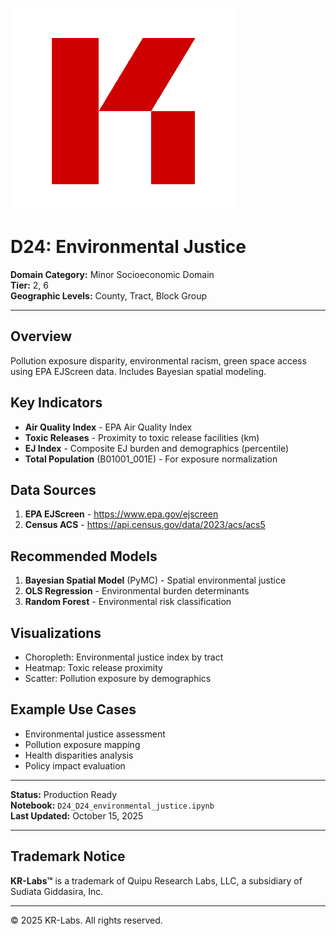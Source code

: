 ![KR-Labs](../../../assets/images/KRLabs_WebLogo.png)

# D24: Environmental Justice

**Domain Category:** Minor Socioeconomic Domain  
**Tier:** 2, 6  
**Geographic Levels:** County, Tract, Block Group

---

## Overview

Pollution exposure disparity, environmental racism, green space access using EPA EJScreen data. Includes Bayesian spatial modeling.

## Key Indicators

- **Air Quality Index** - EPA Air Quality Index
- **Toxic Releases** - Proximity to toxic release facilities (km)
- **EJ Index** - Composite EJ burden and demographics (percentile)
- **Total Population** (B01001_001E) - For exposure normalization

## Data Sources

1. **EPA EJScreen** - https://www.epa.gov/ejscreen
2. **Census ACS** - https://api.census.gov/data/2023/acs/acs5

## Recommended Models

1. **Bayesian Spatial Model** (PyMC) - Spatial environmental justice
2. **OLS Regression** - Environmental burden determinants
3. **Random Forest** - Environmental risk classification

## Visualizations

- Choropleth: Environmental justice index by tract
- Heatmap: Toxic release proximity
- Scatter: Pollution exposure by demographics

## Example Use Cases

- Environmental justice assessment
- Pollution exposure mapping
- Health disparities analysis
- Policy impact evaluation

---

**Status:** Production Ready  
**Notebook:** `D24_D24_environmental_justice.ipynb`  
**Last Updated:** October 15, 2025

---

## Trademark Notice

**KR-Labs™** is a trademark of Quipu Research Labs, LLC, a subsidiary of Sudiata Giddasira, Inc.

---

© 2025 KR-Labs. All rights reserved.
